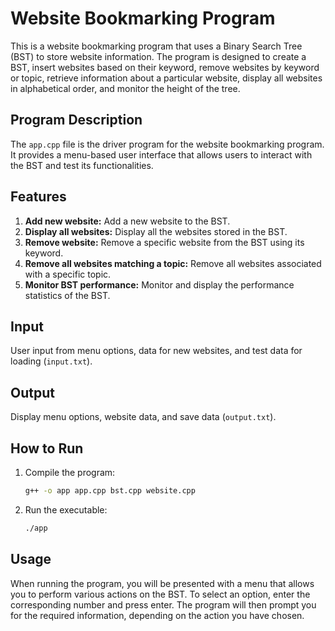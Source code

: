 # Website Bookmarking Program

This is a website bookmarking program that uses a Binary Search Tree (BST) to store website information. The program is designed to create a BST, insert websites based on their keyword, remove websites by keyword or topic, retrieve information about a particular website, display all websites in alphabetical order, and monitor the height of the tree.

## Program Description

The `app.cpp` file is the driver program for the website bookmarking program. It provides a menu-based user interface that allows users to interact with the BST and test its functionalities.

## Features

1. **Add new website:** Add a new website to the BST.
2. **Display all websites:** Display all the websites stored in the BST.
3. **Remove website:** Remove a specific website from the BST using its keyword.
4. **Remove all websites matching a topic:** Remove all websites associated with a specific topic.
5. **Monitor BST performance:** Monitor and display the performance statistics of the BST.

## Input

User input from menu options, data for new websites, and test data for loading (`input.txt`).

## Output

Display menu options, website data, and save data (`output.txt`).

## How to Run

1. Compile the program:
   ```sh
   g++ -o app app.cpp bst.cpp website.cpp
   

2. Run the executable:
   ```sh
   ./app
   

## Usage

When running the program, you will be presented with a menu that allows you to perform various actions on the BST. To select an option, enter the corresponding number and press enter. The program will then prompt you for the required information, depending on the action you have chosen.
